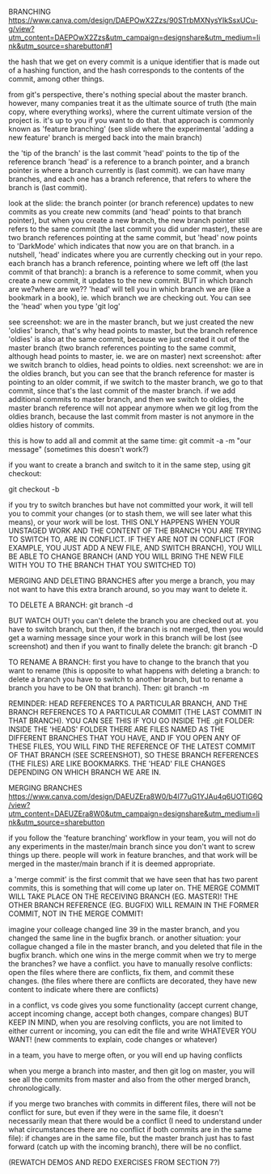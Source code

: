 BRANCHING
https://www.canva.com/design/DAEPOwX2Zzs/90STrbMXNysYIkSsxUCu-g/view?utm_content=DAEPOwX2Zzs&utm_campaign=designshare&utm_medium=link&utm_source=sharebutton#1

the hash that we get on every commit is a unique identifier that is made out of a hashing function, and the hash corresponds to the contents of the commit, among other things.

from git's perspective, there's nothing special about the master branch. however, many companies treat it as the ultimate source of truth (the main copy, where everything works), where the current ultimate version of the project is. it's up to you if you want to do that. that approach is commonly known as 'feature branching' (see slide where the experimental 'adding a new feature' branch is merged back into the main branch)

the 'tip of the branch' is the last commit
'head' points to the tip of the reference branch
'head' is a reference to a branch pointer, and a branch pointer is where a branch currently is (last commit).
we can have many branches, and each one has a branch reference, that refers to where the branch is (last commit).

look at the slide: the branch pointer (or branch reference) updates to new commits as you create new commits (and 'head' points to that branch pointer), but when you create a new branch, the new branch pointer still refers to the same commit (the last commit you did under master), these are two branch references pointing at the same commit, but 'head' now points to 'DarkMode' which indicates that now you are on that branch. in a nutshell, 'head' indicates where you are currently checking out in your repo.
each branch has a branch reference, pointing where we left off (the last commit of that branch): a branch is a reference to some commit, when you create a new commit, it updates to the new commit. BUT in which branch are we?where are we?? 'head' will tell you in which branch we are (like a bookmark in a book), ie. which branch we are checking out.
You can see the 'head' when you type 'git log'

see screenshot: we are in the master branch, but we just created the new 'oldies' branch, that's why head points to master, but the branch reference 'oldies' is also at the same commit, because we just created it out of the master branch (two branch references pointing to the same commit, although head points to master, ie. we are on master)
next screenshot: after we switch branch to oldies, head points to oldies.
next screenshot: we are in the oldies branch, but you can see that the branch reference for master is pointing to an older commit, if we switch to the master branch, we go to that commit, since that's the last commit of the master branch. if we add additional commits to master branch, and then we switch to oldies, the master branch reference will not appear anymore when we git log from the oldies branch, because the last commit from master is not anymore in the oldies history of commits.

this is how to add all and commit at the same time:
git commit -a -m "our message"
(sometimes this doesn't work?)

if you want to create a branch and switch to it in the same step, using git checkout:

git checkout -b <branch-name>

if you try to switch branches but have not committed your work, it will tell you to commit your changes (or to stash them, we will see later what this means), or your work will be lost. THIS ONLY HAPPENS WHEN YOUR UNSTAGED WORK AND THE CONTENT OF THE BRANCH YOU ARE TRYING TO SWITCH TO, ARE IN CONFLICT. IF THEY ARE NOT IN CONFLICT (FOR EXAMPLE, YOU JUST ADD A NEW FILE, AND SWITCH BRANCH), YOU WILL BE ABLE TO CHANGE BRANCH (AND YOU WILL BRING THE NEW FILE WITH YOU TO THE BRANCH THAT YOU SWITCHED TO)

MERGING AND DELETING BRANCHES
after you merge a branch, you may not want to have this extra branch around, so you may want to delete it.

TO DELETE A BRANCH:
git branch -d <branch-name>

BUT WATCH OUT! you can't delete the branch you are checked out at. you have to switch branch, but then, if the branch is not merged, then you would get a warning message since your work in this branch will be lost (see screenshot) and then if you want to finally delete the branch:
git branch -D <branch-name>

TO RENAME A BRANCH:
first you have to change to the branch that you want to rename (this is opposite to what happens with deleting a branch: to delete a branch you have to switch to another branch, but to rename a branch you have to be ON that branch). Then:
git branch -m <new-name>

REMINDER: HEAD REFERENCES TO A PARTICULAR BRANCH, AND THE BRANCH REFERENCES TO A PARTICULAR COMMIT (THE LAST COMMIT IN THAT BRANCH). YOU CAN SEE THIS IF YOU GO INSIDE THE .git FOLDER: INSIDE THE 'HEADS' FOLDER THERE ARE FILES NAMED AS THE DIFFERENT BRANCHES THAT YOU HAVE, AND IF YOU OPEN ANY OF THESE FILES, YOU WILL FIND THE REFERENCE OF THE LATEST COMMIT OF THAT BRANCH (SEE SCREENSHOT), SO THESE BRANCH REFERENCES (THE FILES) ARE LIKE BOOKMARKS. THE 'HEAD' FILE CHANGES DEPENDING ON WHICH BRANCH WE ARE IN.

MERGING BRANCHES
https://www.canva.com/design/DAEUZEra8W0/b4I77uG1YJAu4q6UOTIG6Q/view?utm_content=DAEUZEra8W0&utm_campaign=designshare&utm_medium=link&utm_source=sharebutton

if you follow the 'feature branching' workflow in your team, you will not do any experiments in the master/main branch since you don't want to screw things up there. people will work in feature branches, and that work will be merged in the master/main branch if it is deemed appropriate.

a 'merge commit' is the first commit that we have seen that has two parent commits, this is something that will come up later on.
THE MERGE COMMIT WILL TAKE PLACE ON THE RECEIVING BRANCH (EG. MASTER)! THE OTHER BRANCH REFERENCE (EG. BUGFIX) WILL REMAIN IN THE FORMER COMMIT, NOT IN THE MERGE COMMIT!

imagine your colleage changed line 39 in the master branch, and you changed the same line in the bugfix branch. or another situation: your collague changed a file in the master branch, and you deleted that file in the bugfix branch. which one wins in the merge commit when we try to merge the branches? we have a conflict. you have to manually resolve conflicts: open the files where there are conflicts, fix them, and commit these changes. (the files where there are conflicts are decorated, they have new content to indicate where there are conflicts)

in a conflict, vs code gives you some functionality (accept current change, accept incoming change, accept both changes, compare changes)
BUT KEEP IN MIND, when you are resolving conflicts, you are not limited to either current or incoming, you can edit the file and write WHATEVER YOU WANT! (new comments to explain, code changes or whatever)

in a team, you have to merge often, or you will end up having conflicts

when you merge a branch into master, and then git log on master, you will see all the commits from master and also from the other merged branch, chronologically.

if you merge two branches with commits in different files, there will not be conflict for sure, but even if they were in the same file, it doesn't necessarily mean that there would be a conflict (I need to understand under what circumstances there are no conflict if both commits are in the same file): if changes are in the same file, but the master branch just has to fast forward (catch up with the incoming branch), there will be no conflict.

(REWATCH DEMOS AND REDO EXERCISES FROM SECTION 7?)

